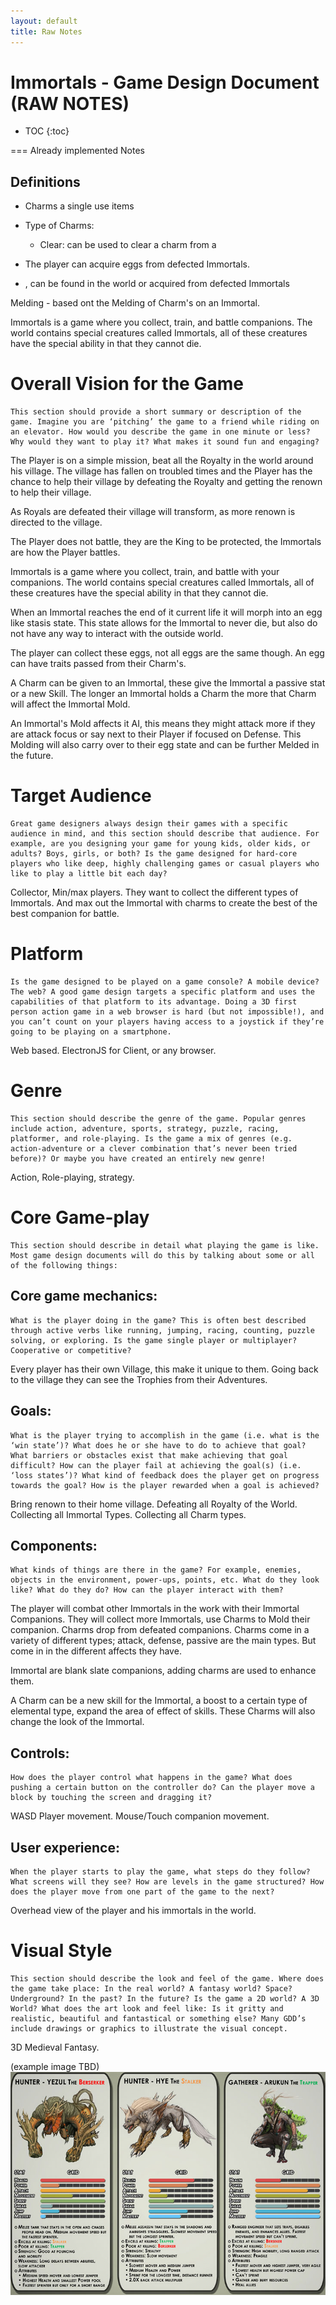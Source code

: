```yaml
---
layout: default
title: Raw Notes
---
```


# Immortals - Game Design Document (RAW NOTES)

* TOC
{:toc}

=== Already implemented Notes

## Definitions

-   Charms a single use items

-   Type of Charms:

    -   Clear: can be used to clear a charm from a

-   The player can acquire eggs from defected Immortals.
-   , can be found in the world or acquired from defected Immortals

Melding - based ont the Melding of Charm's on an Immortal.

Immortals is a game where you collect, train, and battle companions. The world contains special creatures called Immortals, all of these creatures have the special ability in that they cannot die.

# Overall Vision for the Game

```
This section should provide a short summary or description of the game. Imagine you are ‘pitching’ the game to a friend while riding on an elevator. How would you describe the game in one minute or less? Why would they want to play it? What makes it sound fun and engaging?
```

The Player is on a simple mission, beat all the Royalty in the world around his village. The village has fallen on troubled times and the Player has the chance to help their village by defeating the Royalty and getting the renown to help their village.

As Royals are defeated their village will transform, as more renown is directed to the village.

The Player does not battle, they are the King to be protected, the Immortals are how the Player battles.

Immortals is a game where you collect, train, and battle with your companions. The world contains special creatures called Immortals, all of these creatures have the special ability in that they cannot die.

When an Immortal reaches the end of it current life it will morph into an egg like stasis state. This state allows for the Immortal to never die, but also do not have any way to interact with the outside world.

The player can collect these eggs, not all eggs are the same though. An egg can have traits passed from their Charm's.

A Charm can be given to an Immortal, these give the Immortal a passive stat or a new Skill. The longer an Immortal holds a Charm the more that Charm will affect the Immortal Mold.

An Immortal's Mold affects it AI, this means they might attack more if they are attack focus or say next to their Player if focused on Defense. This Molding will also carry over to their egg state and can be further Melded in the future.

# Target Audience

```
Great game designers always design their games with a specific audience in mind, and this section should describe that audience. For example, are you designing your game for young kids, older kids, or adults? Boys, girls, or both? Is the game designed for hard-core players who like deep, highly challenging games or casual players who like to play a little bit each day?
```

Collector, Min/max players. They want to collect the different types of Immortals. And max out the Immortal with charms to create the best of the best companion for battle.

# Platform

```
Is the game designed to be played on a game console? A mobile device? The web? A good game design targets a specific platform and uses the capabilities of that platform to its advantage. Doing a 3D first person action game in a web browser is hard (but not impossible!), and you can’t count on your players having access to a joystick if they’re going to be playing on a smartphone.
```

Web based. ElectronJS for Client, or any browser.

# Genre

```
This section should describe the genre of the game. Popular genres include action, adventure, sports, strategy, puzzle, racing, platformer, and role-playing. Is the game a mix of genres (e.g. action-adventure or a clever combination that’s never been tried before)? Or maybe you have created an entirely new genre!
```

Action, Role-playing, strategy.

# Core Game-play

```
This section should describe in detail what playing the game is like. Most game design documents will do this by talking about some or all of the following things:
```

## Core game mechanics:

```
What is the player doing in the game? This is often best described through active verbs like running, jumping, racing, counting, puzzle solving, or exploring. Is the game single player or multiplayer? Cooperative or competitive?
```

Every player has their own Village, this make it unique to them. Going back to the village they can see the Trophies from their Adventures.

## Goals:

```
What is the player trying to accomplish in the game (i.e. what is the ‘win state’)? What does he or she have to do to achieve that goal? What barriers or obstacles exist that make achieving that goal difficult? How can the player fail at achieving the goal(s) (i.e. ‘loss states’)? What kind of feedback does the player get on progress towards the goal? How is the player rewarded when a goal is achieved?
```

Bring renown to their home village.
Defeating all Royalty of the World.
Collecting all Immortal Types.
Collecting all Charm types.

## Components:

```
What kinds of things are there in the game? For example, enemies, objects in the environment, power-ups, points, etc. What do they look like? What do they do? How can the player interact with them?
```

The player will combat other Immortals in the work with their Immortal Companions. They will collect more Immortals, use Charms to Mold their companion. Charms drop from defeated companions. Charms come in a variety of different types; attack, defense, passive are the main types. But come in in the different affects they have.

Immortal are blank slate companions, adding charms are used to enhance them.

A Charm can be a new skill for the Immortal, a boost to a certain type of elemental type, expand the area of effect of skills. These Charms will also change the look of the Immortal.

## Controls:

```
How does the player control what happens in the game? What does pushing a certain button on the controller do? Can the player move a block by touching the screen and dragging it?
```

WASD Player movement.
Mouse/Touch companion movement.

## User experience:

```
When the player starts to play the game, what steps do they follow? What screens will they see? How are levels in the game structured? How does the player move from one part of the game to the next?
```

Overhead view of the player and his immortals in the world.

# Visual Style

```
This section should describe the look and feel of the game. Where does the game take place: In the real world? A fantasy world? Space? Underground? In the past? In the future? Is the game a 2D world? A 3D World? What does the art look and feel like: Is it gritty and realistic, beautiful and fantastical or something else? Many GDD’s include drawings or graphics to illustrate the visual concept.
```

3D Medieval Fantasy.

(example image TBD)
![Example Stats Image](/image/GDD1-ClanCombat.jpg)
